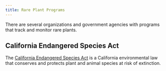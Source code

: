 ```yaml
---
title: Rare Plant Programs
---
```


There are several organizations and government agencies with programs that track and monitor rare plants.

## California Endangered Species Act

The [California Endangered Species Act](./california_endangered_species_act) is a California environmental law that conserves and protects plant and animal species at risk of extinction.

